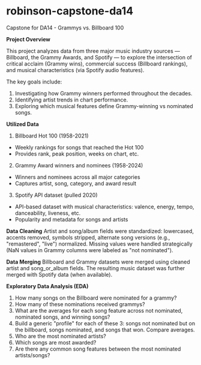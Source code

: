 # robinson-capstone-da14
Capstone for DA14 - Grammys vs. Billboard 100

**Project Overview**

This project analyzes data from three major music industry sources — Billboard, the Grammy Awards, and Spotify — to explore the intersection of critical acclaim (Grammy wins), commercial success (Billboard rankings), and musical characteristics (via Spotify audio features).

The key goals include:

1. Investigating how Grammy winners performed throughout the decades.
2. Identifying artist trends in chart performance.
3. Exploring which musical features define Grammy-winning vs nominated songs.

**Utilized Data**

1. Billboard Hot 100 (1958-2021)
- Weekly rankings for songs that reached the Hot 100
- Provides rank, peak position, weeks on chart, etc.

2. Grammy Award winners and nominees (1958-2024)
- Winners and nominees across all major categories
- Captures artist, song, category, and award result

3. Spotify API dataset (pulled 2020)
- API-based dataset with musical characteristics:
valence, energy, tempo, danceability, liveness, etc.
- Popularity and metadata for songs and artists

**Data Cleaning**
Artist and song/album fields were standardized: lowercased, accents removed, symbols stripped, alternate song versions (e.g., "remastered", "live") normalized. Missing values were handled strategically (NaN values in Grammy columns were labeled as "not nominated").

**Data Merging**
Billboard and Grammy datasets were merged using cleaned artist and song_or_album fields. The resulting music dataset was further merged with Spotify data (when available).

**Exploratory Data Analysis (EDA)**
1. How many songs on the Billboard were nominated for a grammy?
2. How many of these nominations received grammys?
3. What are the averages for each song feature across not nominated, nominated songs, and winning songs?
4. Build a generic "profile" for each of these 3: songs not nominated but on the billboard, songs nominated, and songs that won. Compare averages.
5. Who are the most nominated artists?
6. Which songs are most awarded?
7. Are there any common song features between the most nominated artists/songs?
